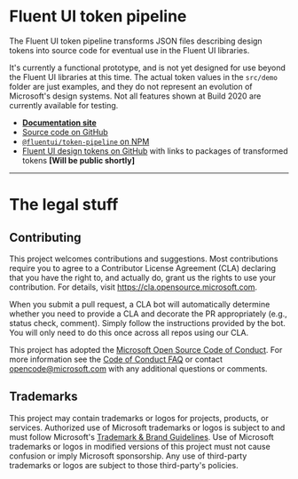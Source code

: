 # Fluent UI token pipeline

The Fluent UI token pipeline transforms JSON files describing design tokens into source code for eventual use in the Fluent UI libraries.

It's currently a functional prototype, and is not yet designed for use beyond the Fluent UI libraries at this time. The actual token values in the `src/demo` folder are just examples, and they do not represent an evolution of Microsoft's design systems. Not all features shown at Build 2020 are currently available for testing.

* **[Documentation site](https://microsoft.github.io/fluentui-token-pipeline/)**
* [Source code on GitHub](https://github.com/microsoft/fluentui-token-pipeline)
* [`@fluentui/token-pipeline` on NPM](https://www.npmjs.com/package/@fluentui/token-pipeline)
* [Fluent UI design tokens on GitHub](https://github.com/microsoft/fluentui-design-tokens) with links to packages of transformed tokens **\[Will be public shortly\]**

---

# The legal stuff

## Contributing

This project welcomes contributions and suggestions. Most contributions require you to agree to a
Contributor License Agreement (CLA) declaring that you have the right to, and actually do, grant us
the rights to use your contribution. For details, visit https://cla.opensource.microsoft.com.

When you submit a pull request, a CLA bot will automatically determine whether you need to provide
a CLA and decorate the PR appropriately (e.g., status check, comment). Simply follow the instructions
provided by the bot. You will only need to do this once across all repos using our CLA.

This project has adopted the [Microsoft Open Source Code of Conduct](https://opensource.microsoft.com/codeofconduct/).
For more information see the [Code of Conduct FAQ](https://opensource.microsoft.com/codeofconduct/faq/) or
contact [opencode@microsoft.com](mailto:opencode@microsoft.com) with any additional questions or comments.

## Trademarks

This project may contain trademarks or logos for projects, products, or services. Authorized use of Microsoft trademarks or logos is subject to and must follow Microsoft's [Trademark & Brand Guidelines](https://www.microsoft.com/en-us/legal/intellectualproperty/trademarks/usage/general). Use of Microsoft trademarks or logos in modified versions of this project must not cause confusion or imply Microsoft sponsorship. Any use of third-party trademarks or logos are subject to those third-party's policies.
